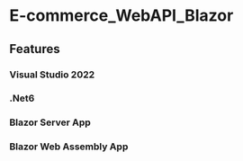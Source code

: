 # E-commerce_WebAPI_Blazor

## Features 

### Visual Studio 2022
### .Net6
### Blazor Server App
### Blazor Web Assembly App
